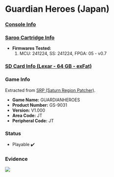 # Guardian Heroes (Japan)

### [Console Info](../../../../../Info/Consoles/VA13/README.md)

### [Saroo Cartridge Info](../../../../../Info/Cartridges/GuangzhouSanStarOnlineShop/1.6/README.md)

- <b>Firmwares Tested:</b>
  1. MCU: 241224, SS: 241224, FPGA: 05 - v0.7

### [SD Card Info (Lexar - 64 GB - exFat)](../../../../../Info/SdCards/Lexar/64GB/exfat/README.md)

### Game Info

Extracted from [SRP (Saturn Region Patcher)](https://segaxtreme.net/resources/saturn-region-patcher.81/download).

- <b>Game Name:</b> GUARDIANHEROES
- <b>Product Number:</b> GS-9031
- <b>Version:</b> V1.000
- <b>Area Code:</b> JT
- <b>Peripheral Code:</b> JT

### Status

- Playable :heavy_check_mark:

### Evidence

[![](https://img.youtube.com/vi/wDTwAPwZSXI/0.jpg)](https://www.youtube.com/watch?v=wDTwAPwZSXI)
